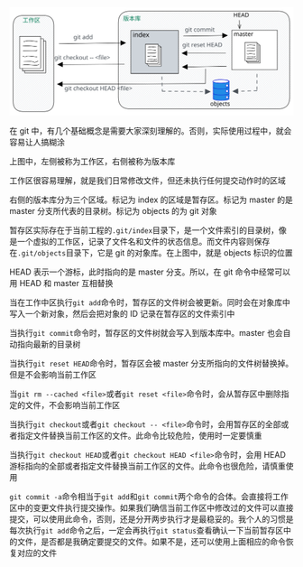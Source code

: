 <img src="./git-state.svg">

在 git 中，有几个基础概念是需要大家深刻理解的。否则，实际使用过程中，就会容易让人搞糊涂

上图中，左侧被称为工作区，右侧被称为版本库

工作区很容易理解，就是我们日常修改文件，但还未执行任何提交动作时的区域

右侧的版本库分为三个区域。标记为 index 的区域是暂存区。标记为 master 的是 master 分支所代表的目录树。标记为 objects 的为 git 对象

暂存区实际存在于当前工程的`.git/index`目录下，是一个文件索引的目录树，像是一个虚拟的工作区，记录了文件名和文件的状态信息。而文件内容则保存在`.git/objects`目录下，它是 git 的对象库。在上图中，就是 objects 标识的位置

HEAD 表示一个游标，此时指向的是 master 分支。所以，在 git 命令中经常可以用 HEAD 和 master 互相替换

当在工作中区执行`git add`命令时，暂存区的文件树会被更新。同时会在对象库中写入一个新对象，然后会把对象的 ID 记录在暂存区的文件索引中

当执行`git commit`命令时，暂存区的文件树就会写入到版本库中。master 也会自动指向最新的目录树

当执行`git reset HEAD`命令时，暂存区会被 master 分支所指向的文件树替换掉。但是不会影响当前工作区

当`git rm --cached <file>`或者`git reset <file>`命令时，会从暂存区中删除指定的文件，不会影响当前工作区

当执行`git checkout`或者`git checkout -- <file>`命令时，会用暂存区的全部或者指定文件替换当前工作区的文件。此命令比较危险，使用时一定要慎重

当执行`git checkout HEAD`或者`git checkout HEAD <file>`命令时，会用 HEAD 游标指向的全部或者指定文件替换当前工作区的文件。此命令也很危险，请慎重使用

`git commit -a`命令相当于`git add`和`git commit`两个命令的合体。会直接将工作区中的变更文件执行提交操作。如果我们确信当前工作区中修改过的文件可以直接提交，可以使用此命令，否则，还是分开两步执行才是最稳妥的。我个人的习惯是每次执行`git add`命令之后，一定会再执行`git status`查看确认一下当前暂存区中的文件，是否都是我确定要提交的文件。如果不是，还可以使用上面相应的命令恢复对应的文件